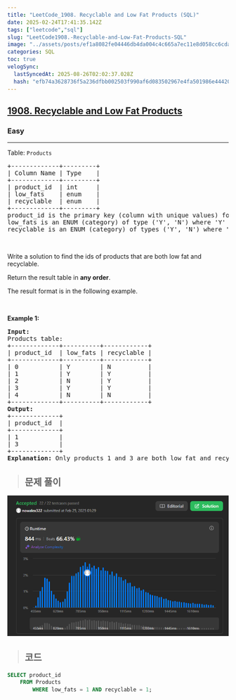 ```yaml
---
title: "LeetCode_1908. Recyclable and Low Fat Products (SQL)"
date: 2025-02-24T17:41:35.142Z
tags: ["leetcode","sql"]
slug: "LeetCode1908.-Recyclable-and-Low-Fat-Products-SQL"
image: "../assets/posts/ef1a8082fe04446db4da004c4c665a7ec11e8d058cc6cda1f99dd80e095ab9f1.png"
categories: SQL
toc: true
velogSync:
  lastSyncedAt: 2025-08-26T02:02:37.028Z
  hash: "efb74a3628736f5a236dfbb002503f990af6d083502967e4fa501986e4442026"
---
```


<h2><a href="https://leetcode.com/problems/recyclable-and-low-fat-products">1908. Recyclable and Low Fat Products</a></h2><h3>Easy</h3><hr><p>Table: <code>Products</code></p>

<pre>
+-------------+---------+
| Column Name | Type    |
+-------------+---------+
| product_id  | int     |
| low_fats    | enum    |
| recyclable  | enum    |
+-------------+---------+
product_id is the primary key (column with unique values) for this table.
low_fats is an ENUM (category) of type (&#39;Y&#39;, &#39;N&#39;) where &#39;Y&#39; means this product is low fat and &#39;N&#39; means it is not.
recyclable is an ENUM (category) of types (&#39;Y&#39;, &#39;N&#39;) where &#39;Y&#39; means this product is recyclable and &#39;N&#39; means it is not.</pre>

<p>&nbsp;</p>

<p>Write a solution to find the ids of products that are both low fat and recyclable.</p>

<p>Return the result table in <strong>any order</strong>.</p>

<p>The result format is in the following example.</p>

<p>&nbsp;</p>
<p><strong class="example">Example 1:</strong></p>

<pre>
<strong>Input:</strong> 
Products table:
+-------------+----------+------------+
| product_id  | low_fats | recyclable |
+-------------+----------+------------+
| 0           | Y        | N          |
| 1           | Y        | Y          |
| 2           | N        | Y          |
| 3           | Y        | Y          |
| 4           | N        | N          |
+-------------+----------+------------+
<strong>Output:</strong> 
+-------------+
| product_id  |
+-------------+
| 1           |
| 3           |
+-------------+
<strong>Explanation:</strong> Only products 1 and 3 are both low fat and recyclable.
</pre>

> ## 문제 풀이

![](/assets/posts/ef1a8082fe04446db4da004c4c665a7ec11e8d058cc6cda1f99dd80e095ab9f1.png)

> ## 코드

```sql
SELECT product_id
    FROM Products
        WHERE low_fats = 1 AND recyclable = 1;
```